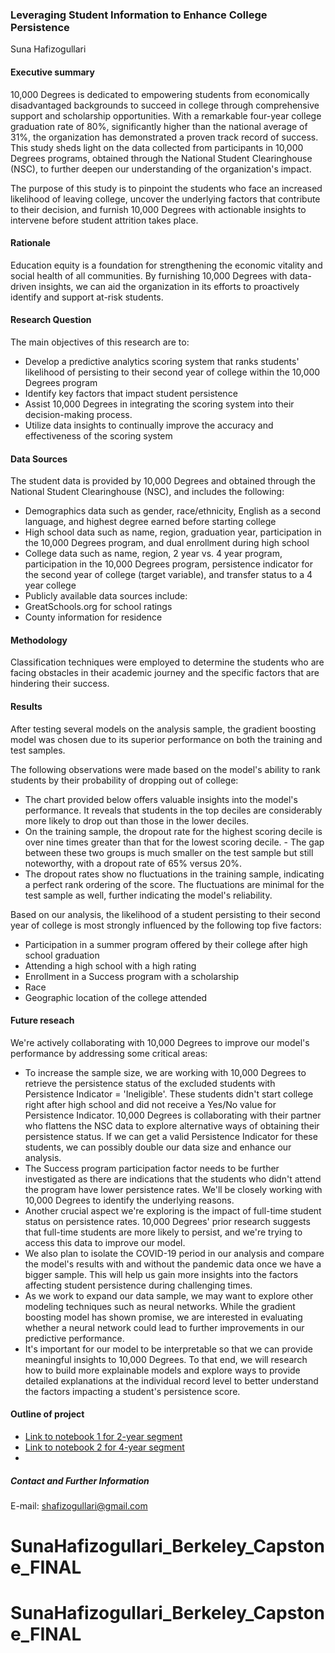 ### Leveraging Student Information to Enhance College Persistence

Suna Hafizogullari

#### Executive summary
10,000 Degrees is dedicated to empowering students from economically disadvantaged backgrounds to succeed in college through comprehensive support and scholarship opportunities. With a remarkable four-year college graduation rate of 80%, significantly higher than the national average of 31%, the organization has demonstrated a proven track record of success. This study sheds light on the data collected from participants in 10,000 Degrees programs, obtained through the National Student Clearinghouse (NSC), to further deepen our understanding of the organization's impact.

The purpose of this study is to pinpoint the students who face an increased likelihood of leaving college, uncover the underlying factors that contribute to their decision, and furnish 10,000 Degrees with actionable insights to intervene before student attrition takes place. 

#### Rationale
Education equity is a foundation for strengthening the economic vitality and social health of all communities. By furnishing 10,000 Degrees with data-driven insights, we can aid the organization in its efforts to proactively identify and support at-risk students.

#### Research Question
The main objectives of this research are to:

- Develop a predictive analytics scoring system that ranks students' likelihood of persisting to their second year of college within the 10,000 Degrees program
- Identify key factors that impact student persistence
- Assist 10,000 Degrees in integrating the scoring system into their decision-making process.
- Utilize data insights to continually improve the accuracy and effectiveness of the scoring system

#### Data Sources
The student data is provided by 10,000 Degrees and obtained through the National Student Clearinghouse (NSC), and includes the following:

- Demographics data such as gender, race/ethnicity, English as a second language, and highest degree earned before starting college
- High school data such as name, region, graduation year, participation in the 10,000 Degrees program, and dual enrollment during high school
- College data such as name, region, 2 year vs. 4 year program, participation in the 10,000 Degrees program, persistence indicator for the second year of college (target variable), and transfer status to a 4 year college
- Publicly available data sources include:
- GreatSchools.org for school ratings
- County information for residence

#### Methodology
Classification techniques were employed to determine the students who are facing obstacles in their academic journey and the specific factors that are hindering their success.

#### Results
After testing several models on the analysis sample, the gradient boosting model was chosen due to its superior performance on both the training and test samples.

The following observations were made based on the model's ability to rank students by their probability of dropping out of college:

- The chart provided below offers valuable insights into the model's performance. It reveals that students in the top deciles are considerably more likely to drop out than those in the lower deciles.
- On the training sample, the dropout rate for the highest scoring decile is over nine times greater than that for the lowest scoring decile. - The gap between these two groups is much smaller on the test sample but still noteworthy, with a dropout rate of 65% versus 20%.
- The dropout rates show no fluctuations in the training sample, indicating a perfect rank ordering of the score. The fluctuations are minimal for the test sample as well, further indicating the model's reliability.

Based on our analysis, the likelihood of a student persisting to their second year of college is most strongly influenced by the following top five factors:

- Participation in a summer program offered by their college after high school graduation
- Attending a high school with a high rating
- Enrollment in a Success program with a scholarship
- Race
- Geographic location of the college attended

#### Future reseach
We're actively collaborating with 10,000 Degrees to improve our model's performance by addressing some critical areas:

- To increase the sample size, we are working with 10,000 Degrees to retrieve the persistence status of the excluded students with Persistence Indicator = 'Ineligible'. These students didn't start college right after high school and did not receive a Yes/No value for Persistence Indicator. 10,000 Degrees is collaborating with their partner who flattens the NSC data to explore alternative ways of obtaining their persistence status. If we can get a valid Persistence Indicator for these students, we can possibly double our data size and enhance our analysis.
- The Success program participation factor needs to be further investigated as there are indications that the students who didn't attend the program have lower persistence rates. We'll be closely working with 10,000 Degrees to identify the underlying reasons.
- Another crucial aspect we're exploring is the impact of full-time student status on persistence rates. 10,000 Degrees' prior research suggests that full-time students are more likely to persist, and we're trying to access this data to improve our model.
- We also plan to isolate the COVID-19 period in our analysis and compare the model's results with and without the pandemic data once we have a bigger sample. This will help us gain more insights into the factors affecting student persistence during challenging times.
- As we work to expand our data sample, we may want to explore other modeling techniques such as neural networks. While the gradient boosting model has shown promise, we are interested in evaluating whether a neural network could lead to further improvements in our predictive performance.
- It's important for our model to be interpretable so that we can provide meaningful insights to 10,000 Degrees. To that end, we will research how to build more explainable models and explore ways to provide detailed explanations at the individual record level to better understand the factors impacting a student's persistence score.

#### Outline of project

- [Link to notebook 1 for 2-year segment]()
- [Link to notebook 2 for 4-year segment]()
-

##### Contact and Further Information
E-mail: shafizogullari@gmail.com
# SunaHafizogullari_Berkeley_Capstone_FINAL
# SunaHafizogullari_Berkeley_Capstone_FINAL

